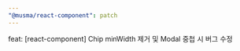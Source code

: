 ```yaml
---
"@musma/react-component": patch
---
```


feat: [react-component] Chip minWidth 제거 및 Modal 중첩 시 버그 수정

